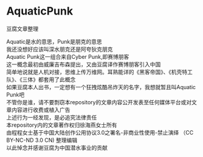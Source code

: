 # AquaticPunk
豆腐文章整理

Aquatic是水的意思，Punk是朋克的意思
<br>我还没想好应该叫深水朋克还是阿夸狄克朋克
<br>Aquatic Punk这一组合来自Cyber Punk,即赛博朋客
<br>这一概念最初由威廉吉布森提出，又由豆腐译作赛博朋客引入中国
<br>简单地说就是人机对接，思维上传万维网。耳熟能详的《黑客帝国》、《机壳特工队》、《三体》都套用了此概念
<br>如果豆腐本人出书，一定想有一个狂拽炫酷吊炸天的名字，我想就暂且叫Aquatic Punk吧
<br>不管你是谁，请不要剽窃本repository的文章内容公开发表至任何媒体平台或对文章内容进行收费或植入广告
<br>上述行为一经发现，是必追究法律责任
<br>本repository内的文章著作权归徐海燕女士所有
<br>由程程女士基于中国大陆创作公用协议3.0之署名-非商业性使用-禁止演绎 （CC BY-NC-ND 3.0 CN) 整理编辑
<br>以此悼念并感谢豆腐为中国潜水事业的贡献
